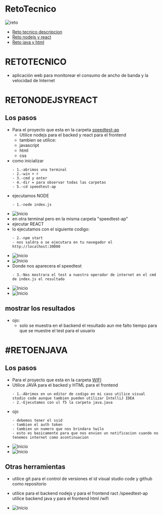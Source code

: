 # RetoTecnico
![reto](/imagenes/reto.png)
- [ Reto tecnico descripcion](#RETOTECNICO)
- [ Reto nodejs y react](#RETONODEJSYREACT)
- [ Reto java y html](#RETOENJAVA)


# RETOTECNICO
- aplicación web para monitorear el consumo de ancho de banda y la velocidad de Internet 

# RETONODEJSYREACT
## Los pasos
- Para el proyecto que esta en la carpeta [speedtest-ap](/speedtest-ap/)
    - Utilice nodejs para el backed y react para el frontend
    - tambien se utilice:
    - javascript
    - html
    - css
- como inicializar
    ```
    - 1.-abrimos una terminal
    - 2.-win + r
    - 3.-cmd y enter
    - 4.-dir = para observar todas las carpetas
    - 5.-cd speedtest-ap
    ```
- ejecutamos NODE
    ```
    - 1.-node index.js
    ```
- ![Inicio](/imagenes/node.png)
 - en otra terminal pero en la misma carpeta "speedtest-ap" 
 - ejecutar REACT
 - lo ejecutamos con el siguiente codigo:
    ```
    - 2.-npm start
    - nos saldra o se ejecutara en tu navegador el http://localhost:30000
    ```
- ![Inicio](/imagenes/npmstart.png)
- ![Inicio](/imagenes/startinf.png)
- Donde nos aparecera el speedtest
    ```
    - 3.-Nos mostrara el test a nuestro operador de internet en el cmd de index.js el resultado
    ```
- ![Inicio](/imagenes/cargarareact.png)
- ![Inicio](/imagenes/speedtest.png)

## mostrar los resultados
- ojo:
    - solo se muestra en el backend el resultado aun me falto tiempo para que se muestre el test para el usuario

# #RETOENJAVA
## Los pasos
- Para el proyecto que esta en la carpeta [WIFI](/wifi/)
- Utilice JAVA para el backed y HTML para el frontend
    ```
    - 1.-Abrimos en un editor de codigo en mi caso utilice visual studio code aunque tambien pueden utilizar IntelliJ IDEA
    - 2.-Ejecutamos con ul f5 la carpeta java.java
    ```
- ojo
    ```
    - debemos tener el ssid
    - tambien el auth token
    - tambien un numero que nos brindara twilo
    - esto es basicamente para que nos envien un notificacion cuando no tenemos internet como acontinuacion
    ```
- ![Inicio](/imagenes/twilio.png)
- ![Inicio](/imagenes/mensaje.png)
## Otras herramientas
- utilice git para el control de versiones el id visual studio code y github como repositorio
- utilice para el backend nodejs y para el frontend ract /speedtest-ap
utilice backend java y para el frontend html /wifi

- ![Inicio](/imagenes/github.png)

